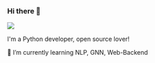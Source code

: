 ### Hi there 👋

![](https://www.codewars.com/users/phoenix000/badges/large?theme=light)

I'm a Python developer, open source lover!

🌱 I’m currently learning NLP, GNN, Web-Backend
